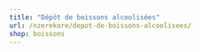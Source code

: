 ```yaml
---
title: "Dépôt de boissons alcoolisées"
url: /nzerekore/depot-de-boissons-alcoolisees/
shop: boissons
---
```

